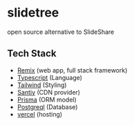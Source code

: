 # slidetree
open source alternative to SlideShare


## Tech Stack 
- [Remix](https://remix.run/) (web app, full stack framework)
- [Typescript]() (Language)
- [Tailwind](https://tailwindcss.com/) (Styling)
- [Santiy](https://www.sanity.io/) (CDN provider)
- [Prisma](https://www.prisma.io/) (ORM model)
- [Postgreql]() (Database)
- [vercel]() (hosting)